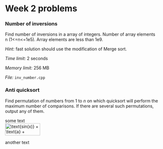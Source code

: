 # Week 2 problems

### Number of inversions

Find number of inversions in a array of integers. Number of array elements n (1<=n<=1e5). Array elements are less than 1e9. 

*Hint:* fast solution should use the modification of Merge sort.  

*Time limit:* 2 seconds

*Memory limit:* 256 MB

*File:* `inv_number.cpp`

### Anti quicksort

Find permutation of numbers from 1 to *n* on which quicksort will perform the maximum number of comparisons. If there are several such permutations, output any of them. 

some text  
<img src="http://www.sciweavers.org/tex2img.php?eq=%5Ctext%7Bsin%28x%29%7D%20%2B%20%5Ctext%7Ba%7D%20%2B%20%5Cfrac%7Ba%7D%7Bb%7D%20&bc=White&fc=Black&im=jpg&fs=12&ff=arev&edit=0" align="center" border="0" alt="\text{sin(x)} + \text{a} + \frac{a}{b} " width="115" height="40" />

another text
